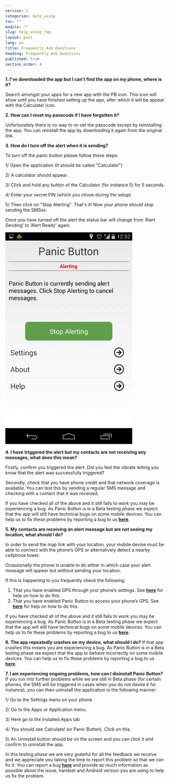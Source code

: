 ```yaml
---
version: 2
categories: help_using
toc: ""
module: ""
slug: help_using_faq
layout: post
lang: en
title: Frequently Ask Questions
heading: Frequently Ask Questions
published: true
section_order: 4
---
```


**1. I’ve downloaded the app but I can’t find the app on my phone, where is it?**

Search amongst your apps for a new app with the PB icon. This icon will show until you have finished setting up the app, after which it will be appear with the Calculate! icon.


**2.	How can I reset my passcode if I have forgotten it?**

Unfortunately there is no way to re-set the passcode except by reinstalling the app. You can reinstall the app by downloading it again from the original link.

**3.	How do I turn off the alert when it is sending?**

 To turn off the panic button please follow these steps:
 
1/ Open the application (It should be called "Calculate!")

2/  A calculator should appear.

3/  Click and hold any button of the Calculator (for instance 5) for 5 seconds.

4/  Enter your secret PIN (which you chose during the setup)

5/  Then click on "Stop Alerting". That's it! Now your phone should stop sending the SMSes.

Once you have turned off the alert the status bar will change from ‘Alert Sending’ to ‘Alert Ready’ again.

![The application status bar](/media/Screenshot_2014-03-06-12-52-19.png)

**4.	I have triggered the alert but my contacts are not receiving any messages, what does this mean?**

Firstly, confirm you triggered the alert. Did you feel the vibrate letting you know that the alert was successfully triggered?

Secondly, check that you have phone credit and that network coverage is available. You can test this by sending a regular SMS message and checking with a contact that it was received.

If you have checked all of the above and it still fails to work you may be experiencing a bug. As Panic Button is in a Beta testing phase we expect that the app will still have technical bugs on some mobile devices. You can help us to fix these problems by reporting a bug to us [**here**](https://report.panicbutton.io/).

**5.	My contacts are receiving an alert message but are not seeing my location, what should I do?**

In order to send the map link with your location, your mobile devise must be able to connect with the phone’s GPS or alternatively detect a nearby cellphone tower.

Ocassionally the phone is unable to do either in which case your alert message will appear but without sending your location.

If this is happening to you frequently check the following:

1.	That you have enabled GPS through your phone’s settings. See [**here**](http://www.droid-life.com/2013/01/30/how-to-enable-gps-and-other-location-services-beginners-guide/) for help on how to do this.
2.	That you have enabled Panic Button to access your phone’s GPS.  See [**here**](http://www.droid-life.com/2013/01/30/how-to-enable-gps-and-other-location-services-beginners-guide/) for help on how to do this.

If you have checked all of the above and it still fails to work you may be experiencing a bug. As Panic Button is in a Beta testing phase we expect that the app will still have technical bugs on some mobile devices. You can help us to fix these problems by reporting a bug to us [**here**](https://report.panicbutton.io/).

**6.	The app repeatedly crashes on my device, what should I do?**
If that app crashes this means you are experiencing a bug. As Panic Button is in a Beta testing phase we expect that the app to behave incorrectly on some mobile devices. You can help us to fix these problems by reporting a bug to us [**here**](https://report.panicbutton.io/).

**7.	I am experiencing ongoing problems, how can I disinstall Panic Button?**
If you run into further problems while we are still in Beta phase (for certain phones, the SMS will be triggered in cases when you do not desire it for instance), you can then uninstall the application in the following manner:

1/ Go to the Settings menu on your phone

2/ Go to the Apps or Application menu.

3/ Here go to the Installed Apps tab

4/ You should see Calculate! (or Panic Button). Click on this.

5/ An Uninstall button should be on the screen and you can click it and confirm to uninstall the app.

In this testing phase we are very grateful for all the feedback we receive and we appreciate you taking the time to report this problem so that we can fix it. You can report a bug [**here**](https://report.panicbutton.io/) and provide as much information as possible about the issue, handset and Android version you are using to help us fix the problem.


